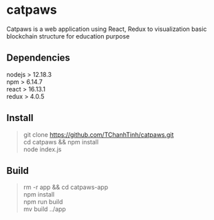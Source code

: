 # catpaws
Catpaws is a web application using React, Redux to visualization basic blockchain structure for education purpose

## Dependencies
nodejs > 12.18.3<br/>npm > 6.14.7<br/>react > 16.13.1<br/>redux > 4.0.5

## Install
> git clone https://github.com/TChanhTinh/catpaws.git<br/>cd catpaws && npm install<br/>node index.js

## Build
> rm -r app && cd catpaws-app<br/>npm install<br/>npm run build<br/>mv build ../app
